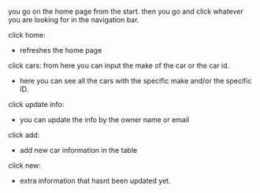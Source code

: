 you go on the home page from the start.
then you go and click whatever you are looking for in the navigation bar.

click home:
  - refreshes the home page

click cars:
from here you can input the make of the car or the car id.
  - here you can see all the cars with the specific make and/or the specific ID.

click update info:
  - you can update the info by the owner name or email

click add:
  - add new car information in the table

click new:
  - extra information that hasnt been updated yet.
  
